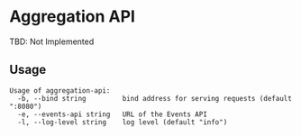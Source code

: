 # Aggregation API 

TBD: Not Implemented

## Usage

```
Usage of aggregation-api:
  -b, --bind string         bind address for serving requests (default ":8080")
  -e, --events-api string   URL of the Events API
  -l, --log-level string    log level (default "info")
```